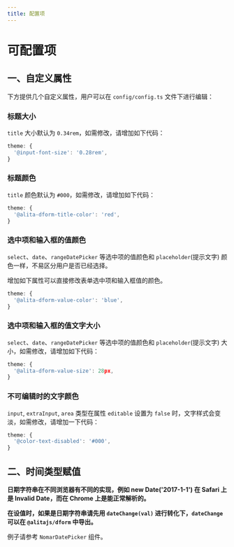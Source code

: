 ```yaml
---
title: 配置项
---
```


# 可配置项

## 一、自定义属性

下方提供几个自定义属性，用户可以在 `config/config.ts` 文件下进行编辑：

### 标题大小

`title` 大小默认为 `0.34rem`，如需修改，请增加如下代码：

```js
theme: {
  '@input-font-size': '0.28rem',
}
```

### 标题颜色

`title` 颜色默认为 `#000`，如需修改，请增加如下代码：

```js
theme: {
  '@alita-dform-title-color': 'red',
}
```

### 选中项和输入框的值颜色

`select`、`date`、`rangeDatePicker` 等选中项的值颜色和 `placeholder`(提示文字) 颜色一样，不易区分用户是否已经选择。

增加如下属性可以直接修改表单选中项和输入框值的颜色。

```js
theme: {
  '@alita-dform-value-color': 'blue',
}
```

### 选中项和输入框的值文字大小

`select`、`date`、`rangeDatePicker` 等选中项的值颜色和 `placeholder`(提示文字) 大小，如需修改，请增加如下代码：

```js
theme: {
  '@alita-dform-value-size': 28px,
}
```

### 不可编辑时的文字颜色

`input`, `extraInput`, `area` 类型在属性 `editable` 设置为 `false` 时，文字样式会变淡，如需修改，请增加一下代码：

```js
theme: {
  '@color-text-disabled': '#000',
}
```

## 二、时间类型赋值

**日期字符串在不同浏览器有不同的实现，例如 new Date('2017-1-1') 在 Safari 上是 Invalid Date，而在 Chrome 上是能正常解析的。**

**在设值时，如果是日期字符串请先用 `dateChange(val)` 进行转化下，`dateChange` 可以在 `@alitajs/dform` 中导出。**

例子请参考 `NomarDatePicker` 组件。
